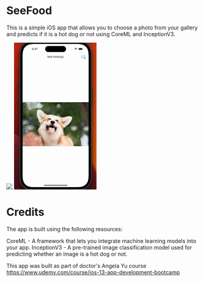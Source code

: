 # SeeFood

This is a simple iOS app that allows you to choose a photo from your gallery and predicts if it is a hot dog or not using CoreML and InceptionV3.


<img src="https://user-images.githubusercontent.com/127501232/236242471-363a8ba9-e81b-4ae3-a22f-e59115bad68e.png" width="300">        ![](https://github.com/kaffka-san/SeeFood/blob/main/SeeFood/Images/SeeFood.gif?raw=true)

# Credits
The app is built using the following resources:

CoreML - A framework that lets you integrate machine learning models into your app.
InceptionV3 - A pre-trained image classification model used for predicting whether an image is a hot dog or not.

This app was built as part of doctor's Angela Yu course  https://www.udemy.com/course/ios-13-app-development-bootcamp
